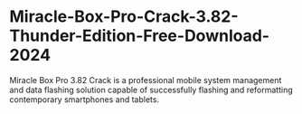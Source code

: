 # Miracle-Box-Pro-Crack-3.82-Thunder-Edition-Free-Download-2024
Miracle Box Pro 3.82 Crack is a professional mobile system management and data flashing solution capable of successfully flashing and reformatting contemporary smartphones and tablets.
